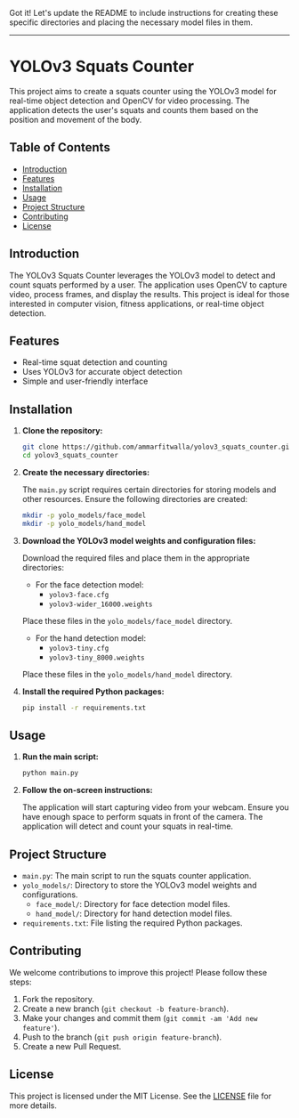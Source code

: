 Got it! Let's update the README to include instructions for creating these specific directories and placing the necessary model files in them.

---

# YOLOv3 Squats Counter

This project aims to create a squats counter using the YOLOv3 model for real-time object detection and OpenCV for video processing. The application detects the user's squats and counts them based on the position and movement of the body.

## Table of Contents

- [Introduction](#introduction)
- [Features](#features)
- [Installation](#installation)
- [Usage](#usage)
- [Project Structure](#project-structure)
- [Contributing](#contributing)
- [License](#license)

## Introduction

The YOLOv3 Squats Counter leverages the YOLOv3 model to detect and count squats performed by a user. The application uses OpenCV to capture video, process frames, and display the results. This project is ideal for those interested in computer vision, fitness applications, or real-time object detection.

## Features

- Real-time squat detection and counting
- Uses YOLOv3 for accurate object detection
- Simple and user-friendly interface

## Installation

1. **Clone the repository:**

    ```bash
    git clone https://github.com/ammarfitwalla/yolov3_squats_counter.git
    cd yolov3_squats_counter
    ```

2. **Create the necessary directories:**

    The `main.py` script requires certain directories for storing models and other resources. Ensure the following directories are created:

    ```bash
    mkdir -p yolo_models/face_model
    mkdir -p yolo_models/hand_model
    ```

3. **Download the YOLOv3 model weights and configuration files:**

    Download the required files and place them in the appropriate directories:
    
    - For the face detection model:
        - `yolov3-face.cfg`
        - `yolov3-wider_16000.weights`
    
    Place these files in the `yolo_models/face_model` directory.

    - For the hand detection model:
        - `yolov3-tiny.cfg`
        - `yolov3-tiny_8000.weights`
    
    Place these files in the `yolo_models/hand_model` directory.

4. **Install the required Python packages:**

    ```bash
    pip install -r requirements.txt
    ```

## Usage

1. **Run the main script:**

    ```bash
    python main.py
    ```

2. **Follow the on-screen instructions:**

    The application will start capturing video from your webcam. Ensure you have enough space to perform squats in front of the camera. The application will detect and count your squats in real-time.

## Project Structure

- `main.py`: The main script to run the squats counter application.
- `yolo_models/`: Directory to store the YOLOv3 model weights and configurations.
  - `face_model/`: Directory for face detection model files.
  - `hand_model/`: Directory for hand detection model files.
- `requirements.txt`: File listing the required Python packages.

## Contributing

We welcome contributions to improve this project! Please follow these steps:

1. Fork the repository.
2. Create a new branch (`git checkout -b feature-branch`).
3. Make your changes and commit them (`git commit -am 'Add new feature'`).
4. Push to the branch (`git push origin feature-branch`).
5. Create a new Pull Request.

## License

This project is licensed under the MIT License. See the [LICENSE](LICENSE) file for more details.